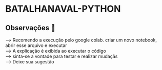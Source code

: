 # BATALHANAVAL-PYTHON
<h2>Observações 👀</h2> 
--> Recomendo a execução pelo google colab. criar um novo notebook, abrir esse arquivo e executar
<br>
--> A explicação é exibida ao executar o código
<br>
--> sinta-se a vontade para testar e realizar mudaçãs
<br>
--> Deixe sua sugestão
